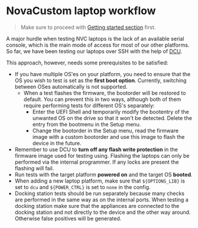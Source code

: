 # NovaCustom laptop workflow

> Make sure to proceed with [Getting started section](../README.md#getting-started)
first.

A major hurdle when testing NVC laptops is the lack of an available serial
console, which is the main mode of access for most of our other platforms.
So far, we have been testing our laptops over SSH with the help of
[DCU](https://github.com/Dasharo/dcu).

This approach, however, needs some prerequisites to be satisfied:

* If you have multiple OS'es on your platform, you need to ensure that the OS
  you wish to test is set as the **first boot option**. Currently, switching
  between OSes automatically is not supported.
    - When a test flashes the firmware, the bootorder will be restored to default.
  You can prevent this in two ways, although both of them require performing
  tests for different OS's separately:
        * Enter the UEFI Shell and temporarily modify the bootentry of the unwanted
    OS on the drive so that it won't be detected. Delete the entry from the
    bootmenu in the Setup menu.
        * Change the bootorder in the Setup menu, read the firmware image with a
    custom bootorder and use this image to flash the device in the future.
* Remember to use DCU to **turn off any flash write protection** in the firmware
image used for testing using. Flashing the laptops can only be performed via the
internal programmer. If any locks are present the flashing will fail.
* Run tests with the target platform **powered on** and the target OS
**booted**.
* When adding a new laptop platform, make sure that `${OPTIONS_LIB}` is set to
  `dcu` and `${POWER_CTRL}` is set to `none` in the config.
* Docking station tests should be run separately because many checks
  are performed in the same way as on the internal ports. When testing a docking
  station make sure that the appliances are connected to the docking station and
  not directly to the device and the other way around. Otherwise false positives
  will be generated.
